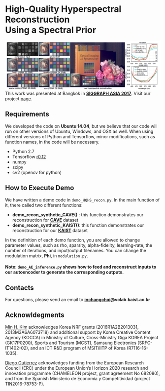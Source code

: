 # High-Quality Hyperspectral Reconstruction<br>Using a Spectral Prior
![alt text](./paper-teaser.png "Paper Teasear")
This work was presented at Bangkok in [**SIGGRAPH ASIA 2017**](https://sa2017.siggraph.org/). Visit our project [page](http://vclab.kaist.ac.kr/siggraphasia2017p1/index.html).

## Requirements
We developed the code on **Ubuntu 14.04**, but we believe that our code will run on other versions of Ubuntu, Windows, and OSX as well. When using different versions of Python and Tensorflow, minor modifications, such as function names, in the code will be necessary.

* Python 2.7
* Tensorflow [r0.12](https://www.tensorflow.org/versions/r0.12/)
* numpy
* scipy
* cv2 (opencv for python)

## How to Execute Demo
We have written a demo code in `demo_HQHS_recon.py`. In the main function of it, there called two different functions: 
* **demo_recon_synthetic_CAVE()** : this function demonstrates our reconstruction for [**CAVE**](http://www.cs.columbia.edu/CAVE/databases/multispectral/) dataset
* **demo_recon_synthetic_KAIST()**: this function demonstrates our reconstruction for our [**KAIST**](http://vclab.kaist.ac.kr/siggraphasia2017p1/index.html) dataset

In the definition of each demo function, you are allowed to change parameter values, such as rho, sparsity, alpha-fidelity, learning-rate, the number of iterations, and input/output filenames. You can change the modulation matrix, **Phi**, in `modulation.py`.

#### Note: `demo_AE_inference.py` shows how to feed and reconstruct inputs to our autoencoder to generate the corresponding outputs.

## Contacts
For questions, please send an email to **[inchangchoi](http://inchangchoi.info)@vclab.kaist.ac.kr**

## Acknowldegments
[Min H. Kim](http://vclab.kaist.ac.kr/minhkim/index.html) acknowledges Korea NRF grants (2016R1A2B2013031, 2013M3A6A6073718) and additional support by Korea Creative Content Agency (KOCCA) in Ministry of Culture, Cross-Ministry Giga KOREA Project (GK17P0200), Sports and Tourism (MCST), Samsung Electronics (SRFC-IT1402-02), and an ICT R&D program of MSIT/IITP of Korea (R7116-16-1035). 

[Diego Gutierrez](http://giga.cps.unizar.es/~diegog/) acknowledges funding from the European Research Council (ERC) under the European Union’s Horizon 2020 research and innovation programme (CHAMELEON project, grant agreement No 682080), and from the Spanish Ministerio de Economía y Competitividad (project TIN2016-78753-P).
